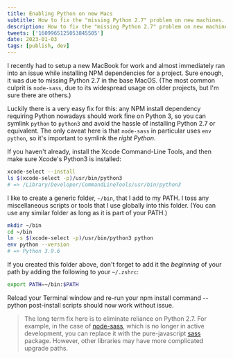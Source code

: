 ```yaml
---
title: Enabling Python on new Macs
subtitle: How to fix the "missing Python 2.7" problem on new machines.
description: How to fix the "missing Python 2.7" problem on new machines.
tweets: ['1609965125053845505']
date: 2023-01-03
tags: [publish, dev]
---
```


I recently had to setup a new MacBook for work and almost immediately ran into an issue while installing NPM dependencies for a project. Sure enough, it was due to missing Python 2.7 in the base MacOS. (The most common culprit is `node-sass`, due to its widespread usage on older projects, but I'm sure there are others.)

Luckily there is a very easy fix for this: any NPM install dependency requiring Python nowadays should work fine on Python 3, so you can symlink `python` to `python3` and avoid the hassle of installing Python 2.7 or equivalent. The only caveat here is that `node-sass` in particular uses `env python`, so it's important to symlink the _right Python_.

If you haven't already, install the Xcode Command-Line Tools, and then make sure Xcode's Python3 is installed:

```bash
xcode-select --install
ls $(xcode-select -p)/usr/bin/python3
# => /Library/Developer/CommandLineTools/usr/bin/python3
```

I like to create a generic folder, `~/bin`, that I add to my PATH. I toss any miscellaneous scripts or tools that I use globally into this folder. (You can use any similar folder as long as it is part of your PATH.)

```bash
mkdir ~/bin
cd ~/bin
ln -s $(xcode-select -p)/usr/bin/python3 python
env python --version
# => Python 3.9.6
```

If you created this folder above, don't forget to add it the _beginning_ of your path by adding the following to your `~/.zshrc`:

```bash
export PATH=~/bin:$PATH
```

Reload your Terminal window and re-run your npm install command -- python post-install scripts should now work without issue.

> The long term fix here is to eliminate reliance on Python 2.7. For example, in the case of [node-sass](https://www.npmjs.com/package/node-sass), which is no longer in active development, you can replace it with the pure-javascript [sass](https://www.npmjs.com/package/sass) package. However, other libraries may have more complicated upgrade paths.
